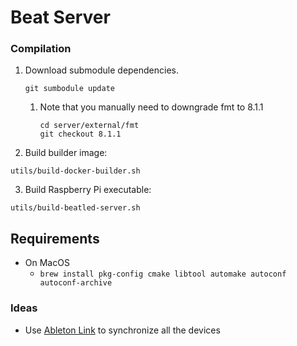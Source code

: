 # Beat Server

### Compilation

1. Download submodule dependencies.

   ```
   git sumbodule update
   ```

   1. Note that you manually need to downgrade fmt to 8.1.1

      ```
      cd server/external/fmt
      git checkout 8.1.1
      ```

2. Build builder image:

```
utils/build-docker-builder.sh
```

3. Build Raspberry Pi executable:

```
utils/build-beatled-server.sh
```

## Requirements

- On MacOS
  - `brew install pkg-config cmake libtool automake autoconf autoconf-archive`

### Ideas

- Use [Ableton Link](https://github.com/Ableton/link/tree/master) to synchronize all the devices
